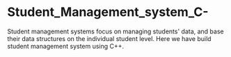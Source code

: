 # Student_Management_system_C-
Student management systems focus on managing students' data, and base their data structures on the individual student level. Here we have build student management system using C++.
